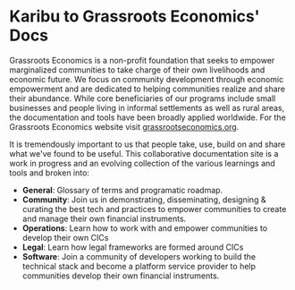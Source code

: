 # Karibu to Grassroots Economics' Docs

Grassroots Economics is a non-profit foundation that seeks to empower marginalized communities to take charge of their own livelihoods and economic future. We focus on community development through economic empowerment and are dedicated to helping communities realize and share their abundance. While core beneficiaries of our programs include small businesses and people living in informal settlements as well as rural areas, the documentation and tools have been broadly applied worldwide. For the Grassroots Economics website visit [grassrootseconomics.org](https://www.grassrootseconomics.org).

It is tremendously important to us that people take, use, build on and share what we've found to be useful. This collaborative documentation site is a work in progress and an evolving collection of the various learnings and tools and broken into:

* **General**: Glossary of terms and programatic roadmap.
* **Community**: Join us in demonstrating, disseminating, designing & curating the best tech and practices to empower communities to create and manage their own financial instruments. 
* **Operations**: Learn how to work with and empower communities to develop their own CICs
* **Legal**: Learn how legal frameworks are formed around CICs
* **Software**: Join a community of developers working to build the technical stack and become a platform service provider to help communities develop their own financial instruments. 




